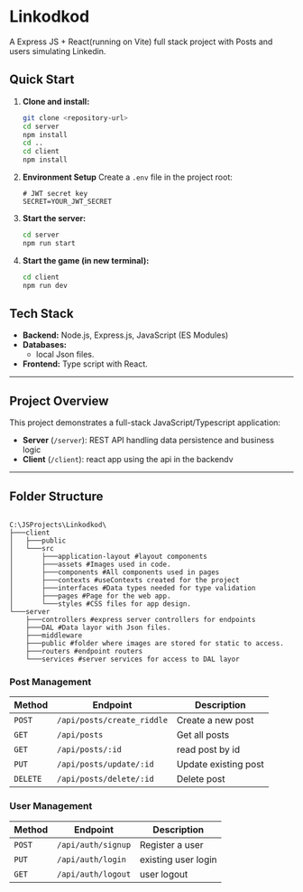 # Linkodkod

A Express JS + React(running on Vite) full stack project with Posts and users simulating Linkedin.

## Quick Start

1. **Clone and install:**

   ```bash
   git clone <repository-url>
   cd server
   npm install
   cd ..
   cd client
   npm install
   ```

2. **Environment Setup**
   Create a `.env` file in the project root:

    ```env
    # JWT secret key
    SECRET=YOUR_JWT_SECRET

    ```

3. **Start the server:**

   ```bash
   cd server
   npm run start
   ```

4. **Start the game (in new terminal):**
   ```bash
   cd client
   npm run dev
   ```

## Tech Stack

- **Backend:** Node.js, Express.js, JavaScript (ES Modules)
- **Databases:**
  - local Json files.
- **Frontend:** Type script with React.

---

## Project Overview

This project demonstrates a full-stack JavaScript/Typescript application:

- **Server** (`/server`): REST API handling data persistence and business logic
- **Client** (`/client`): react app using the api in the backendv

---

## Folder Structure

```

C:\JSProjects\Linkodkod\
├───client
│   ├───public
│   └───src
│       ├───application-layout #layout components
│       ├───assets #Images used in code.
│       ├───components #All components used in pages
│       ├───contexts #useContexts created for the project
│       ├───interfaces #Data types needed for type validation
│       ├───pages #Page for the web app.
│       └───styles #CSS files for app design.
└───server
    ├───controllers #express server controllers for endpoints
    ├───DAL #Data layor with Json files.
    ├───middleware
    ├───public #folder where images are stored for static to access.
    ├───routers #endpoint routers
    └───services #server services for access to DAL layor

```

### Post Management

| Method   | Endpoint                   | Description          |
| -------- | -------------------------- | -------------------- |
| `POST`   | `/api/posts/create_riddle` | Create a new post    |
| `GET`    | `/api/posts`               | Get all posts        |
| `GET`    | `/api/posts/:id`           | read post by id      |
| `PUT`    | `/api/posts/update/:id`    | Update existing post |
| `DELETE` | `/api/posts/delete/:id`  | Delete post          |

### User Management

| Method | Endpoint           | Description         |
| ------ | ------------------ | ------------------- |
| `POST` | `/api/auth/signup` | Register a user     |
| `PUT`  | `/api/auth/login`  | existing user login |
| `GET`  | `/api/auth/logout` | user logout         |

```

```
